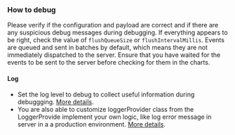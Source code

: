 ### How to debug

Please verify if the configuration and payload are correct and if there are any suspicious debug messages during debugging. If everything appears to be right, check the value of `flushQueueSize` or `flushIntervalMillis`. Events are queued and sent in batches by default, which means they are not immediately dispatched to the server. Ensure that you have waited for the events to be sent to the server before checking for them in the charts.

#### Log

- Set the log level to debug to collect useful information during debuggging. [More details](../#log-level).
- You are also able to customize loggerProvider class from the LoggerProvide implement your own logic, like log error message in server in a a production environment. [More details](../#set-log-callback).